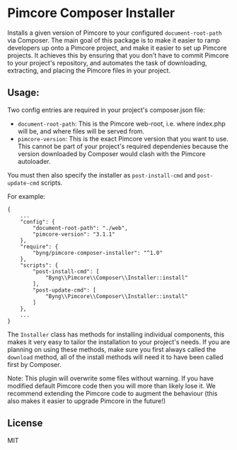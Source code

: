Pimcore Composer Installer
==========================

Installs a given version of Pimcore to your configured `document-root-path` via Composer. The main
goal of this package is to make it easier to ramp developers up onto a Pimcore project, and make it
easier to set up Pimcore projects. It achieves this by ensuring that you don't have to commit 
Pimcore to your project's repository, and automates the task of downloading, extracting, and placing
the Pimcore files in your project.

## Usage:

Two config entries are required in your project's composer.json file:

* `document-root-path`: This is the Pimcore web-root, i.e. where index.php will be, and where files
will be served from.
* `pimcore-version`: This is the exact Pimcore version that you want to use. This cannot be part of
your project's required dependenies because the version downloaded by Composer would clash with the
Pimcore autoloader.

You must then also specify the installer as `post-install-cmd` and `post-update-cmd` scripts.

For example:

```
{
    ...
    "config": {
        "document-root-path": "./web",
        "pimcore-version": "3.1.1"
    },
    "require": {
        "byng/pimcore-composer-installer": "^1.0"
    },
    "scripts": {
        "post-install-cmd": [
            "Byng\\Pimcore\\Composer\\Installer::install"
        ],
        "post-update-cmd": [
            "Byng\\Pimcore\\Composer\\Installer::install"
        ]
    },
    ...
}
```

The `Installer` class has methods for installing individual components, this makes it very easy to
tailor the installation to your project's needs. If you are planning on using these methods, make
sure you first always called the `download` method, all of the install methods will need it to have
been called first by Composer.

Note: This plugin will overwrite some files without warning. If you have modified default Pimcore 
code then you will more than likely lose it. We recommend extending the Pimcore code to augment the
behaviour (this also makes it easier to upgrade Pimcore in the future!)

## License

MIT
